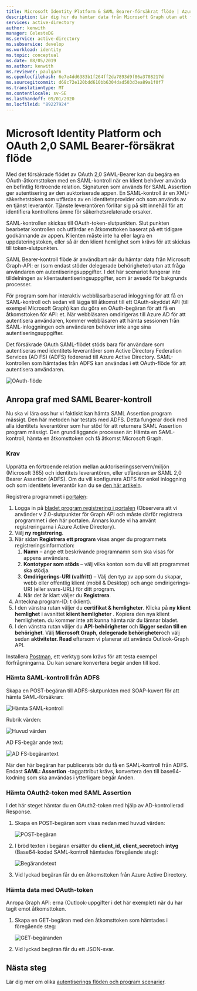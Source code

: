 ```yaml
---
title: Microsoft Identity Platform & SAML Bearer-försäkrat flöde | Azure
description: Lär dig hur du hämtar data från Microsoft Graph utan att fråga användaren om autentiseringsuppgifter med hjälp av SAML Bearer Assertion-flödet.
services: active-directory
author: kenwith
manager: CelesteDG
ms.service: active-directory
ms.subservice: develop
ms.workload: identity
ms.topic: conceptual
ms.date: 08/05/2019
ms.author: kenwith
ms.reviewer: paulgarn
ms.openlocfilehash: 6e7e4dd6383b1f264ff2da7893d9f86a3708217d
ms.sourcegitcommit: d68c72e120bdd610bb6304dad503d3ea89a1f0f7
ms.translationtype: MT
ms.contentlocale: sv-SE
ms.lasthandoff: 09/01/2020
ms.locfileid: "89227924"
---
```

# <a name="microsoft-identity-platform-and-oauth-20-saml-bearer-assertion-flow"></a>Microsoft Identity Platform och OAuth 2,0 SAML Bearer-försäkrat flöde
Med det försäkrade flödet av OAuth 2,0 SAML-Bearer kan du begära en OAuth-åtkomsttoken med en SAML-kontroll när en klient behöver använda en befintlig förtroende relation. Signaturen som används för SAML Assertion ger autentisering av den auktoriserade appen. En SAML-kontroll är en XML-säkerhetstoken som utfärdas av en identitetsprovider och som används av en tjänst leverantör. Tjänste leverantören förlitar sig på sitt innehåll för att identifiera kontrollens ämne för säkerhetsrelaterade orsaker.

SAML-kontrollen skickas till OAuth-token-slutpunkten.  Slut punkten bearbetar kontrollen och utfärdar en åtkomsttoken baserat på ett tidigare godkännande av appen. Klienten måste inte ha eller lagra en uppdateringstoken, eller så är den klient hemlighet som krävs för att skickas till token-slutpunkten.

SAML Bearer-kontroll flöde är användbart när du hämtar data från Microsoft Graph-API: er (som endast stöder delegerade behörigheter) utan att fråga användaren om autentiseringsuppgifter. I det här scenariot fungerar inte tilldelningen av klientautentiseringsuppgifter, som är avsedd för bakgrunds processer.

För program som har interaktiv webbläsarbaserad inloggning för att få en SAML-kontroll och sedan vill lägga till åtkomst till ett OAuth-skyddat API (till exempel Microsoft Graph) kan du göra en OAuth-begäran för att få en åtkomsttoken för API: et. När webbläsaren omdirigeras till Azure AD för att autentisera användaren, kommer webbläsaren att hämta sessionen från SAML-inloggningen och användaren behöver inte ange sina autentiseringsuppgifter.

Det försäkrade OAuth SAML-flödet stöds bara för användare som autentiseras med identitets leverantörer som Active Directory Federation Services (AD FS) (ADFS) federerad till Azure Active Directory.  SAML-kontrollen som hämtades från ADFS kan användas i ett OAuth-flöde för att autentisera användaren.

![OAuth-flöde](./media/v2-saml-bearer-assertion/1.png)

## <a name="call-graph-using-saml-bearer-assertion"></a>Anropa graf med SAML Bearer-kontroll
Nu ska vi lära oss hur vi faktiskt kan hämta SAML Assertion program mässigt. Den här metoden har testats med ADFS. Detta fungerar dock med alla identitets leverantörer som har stöd för att returnera SAML Assertion program mässigt. Den grundläggande processen är: Hämta en SAML-kontroll, hämta en åtkomsttoken och få åtkomst Microsoft Graph.

### <a name="prerequisites"></a>Krav

Upprätta en förtroende relation mellan auktoriseringsservern/miljön (Microsoft 365) och identitets leverantören, eller utfärdaren av SAML 2,0 Bearer Assertion (ADFS). Om du vill konfigurera ADFS för enkel inloggning och som identitets leverantör kan du se [den här artikeln](/archive/blogs/canitpro/step-by-step-setting-up-ad-fs-and-enabling-single-sign-on-to-office-365).

Registrera programmet i [portalen](https://ms.portal.azure.com/#blade/Microsoft_AAD_RegisteredApps/ApplicationsListBlade):
1. Logga in på [bladet program registrering i portalen](https://ms.portal.azure.com/#blade/Microsoft_AAD_RegisteredApps/ApplicationsListBlade) (Observera att vi använder v 2.0-slutpunkter för Graph API och måste därför registrera programmet i den här portalen. Annars kunde vi ha använt registreringarna i Azure Active Directory). 
1. Välj **ny registrering**.
1. När sidan **Registrera ett program** visas anger du programmets registreringsinformation: 
    1. **Namn** – ange ett beskrivande programnamn som ska visas för appens användare.
    1. **Kontotyper som stöds** – välj vilka konton som du vill att programmet ska stödja.
    1. **Omdirigerings-URI (valfritt)** – Välj den typ av app som du skapar, webb eller offentlig klient (mobil & Desktop) och ange omdirigerings-URI (eller svars-URL) för ditt program.
    1. När det är klart väljer du **Registrera**.
1. Anteckna program-ID: t (klient).
1. I den vänstra rutan väljer du **certifikat & hemligheter**. Klicka på **ny klient hemlighet** i avsnittet **klient hemligheter** . Kopiera den nya klient hemligheten. du kommer inte att kunna hämta när du lämnar bladet.
1. I den vänstra rutan väljer du **API-behörigheter** och **lägger sedan till en behörighet**. Välj **Microsoft Graph**, **delegerade behörigheter**och välj sedan **aktiviteter. Read** eftersom vi planerar att använda Outlook-Graph API. 

Installera [Postman](https://www.getpostman.com/), ett verktyg som krävs för att testa exempel förfrågningarna.  Du kan senare konvertera begär anden till kod.

### <a name="get-the-saml-assertion-from-adfs"></a>Hämta SAML-kontroll från ADFS
Skapa en POST-begäran till ADFS-slutpunkten med SOAP-kuvert för att hämta SAML-försäkran:

![Hämta SAML-kontroll](./media/v2-saml-bearer-assertion/2.png)

Rubrik värden:

![Huvud värden](./media/v2-saml-bearer-assertion/3.png)

AD FS-begär ande text:

![AD FS-begärantext](./media/v2-saml-bearer-assertion/4.png)

När den här begäran har publicerats bör du få en SAML-kontroll från ADFS. Endast **SAML: Assertion** -taggattribut krävs, konvertera den till base64-kodning som ska användas i ytterligare begär Anden.

### <a name="get-the-oauth2-token-using-the-saml-assertion"></a>Hämta OAuth2-token med SAML Assertion 
I det här steget hämtar du en OAuth2-token med hjälp av AD-kontrollerad Response.

1. Skapa en POST-begäran som visas nedan med huvud värden:

    ![POST-begäran](./media/v2-saml-bearer-assertion/5.png)
1. I bröd texten i begäran ersätter du **client_id**, **client_secret**och **intyg** (Base64-kodad SAML-kontroll hämtades föregående steg):

    ![Begärandetext](./media/v2-saml-bearer-assertion/6.png)
1. Vid lyckad begäran får du en åtkomsttoken från Azure Active Directory.

### <a name="get-the-data-with-the-oauth-token"></a>Hämta data med OAuth-token

Anropa Graph API: erna (Outlook-uppgifter i det här exemplet) när du har tagit emot åtkomsttoken. 

1. Skapa en GET-begäran med den åtkomsttoken som hämtades i föregående steg:

    ![GET-begäranden](./media/v2-saml-bearer-assertion/7.png)

1. Vid lyckad begäran får du ett JSON-svar.

## <a name="next-steps"></a>Nästa steg

Lär dig mer om olika [autentiserings flöden och program scenarier](authentication-flows-app-scenarios.md).
